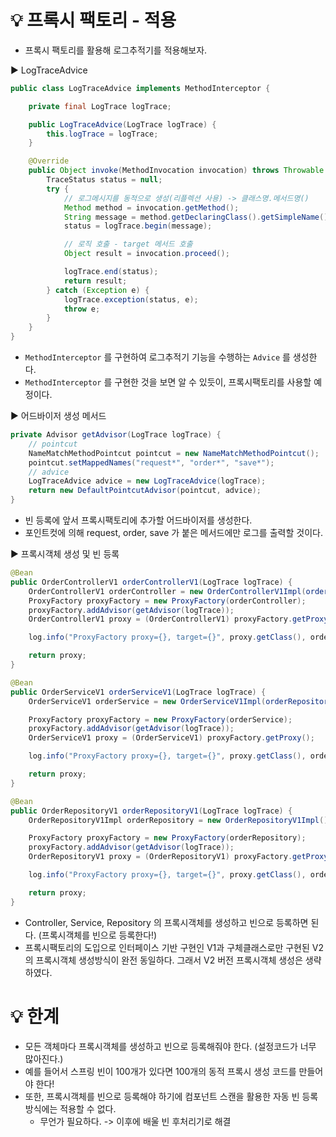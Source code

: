 # 💡 프록시 팩토리 - 적용
- 프록시 팩토리를 활용해 로그추적기를 적용해보자.

▶️ LogTraceAdvice
```java
public class LogTraceAdvice implements MethodInterceptor {

    private final LogTrace logTrace;

    public LogTraceAdvice(LogTrace logTrace) {
        this.logTrace = logTrace;
    }

    @Override
    public Object invoke(MethodInvocation invocation) throws Throwable {
        TraceStatus status = null;
        try {
            // 로그메시지를 동적으로 생성(리플렉션 사용) -> 클래스명.메서드명()
            Method method = invocation.getMethod();
            String message = method.getDeclaringClass().getSimpleName() + "." + method.getName() + "()";
            status = logTrace.begin(message);

            // 로직 호출 - target 메서드 호출
            Object result = invocation.proceed();

            logTrace.end(status);
            return result;
        } catch (Exception e) {
            logTrace.exception(status, e);
            throw e;
        }
    }
}
```
- `MethodInterceptor` 를 구현하여 로그추적기 기능을 수행하는 `Advice` 를 생성한다.
- `MethodInterceptor` 를 구현한 것을 보면 알 수 있듯이, 프록시팩토리를 사용할 예정이다.

▶️ 어드바이저 생성 메서드
```java
private Advisor getAdvisor(LogTrace logTrace) {
    // pointcut
    NameMatchMethodPointcut pointcut = new NameMatchMethodPointcut();
    pointcut.setMappedNames("request*", "order*", "save*");
    // advice
    LogTraceAdvice advice = new LogTraceAdvice(logTrace);
    return new DefaultPointcutAdvisor(pointcut, advice);
}
```
- 빈 등록에 앞서 프록시팩토리에 추가할 어드바이저를 생성한다.
- 포인트컷에 의해 request, order, save 가 붙은 메서드에만 로그를 출력할 것이다.

▶️ 프록시객체 생성 및 빈 등록
```java
@Bean
public OrderControllerV1 orderControllerV1(LogTrace logTrace) {
    OrderControllerV1 orderController = new OrderControllerV1Impl(orderServiceV1(logTrace));
    ProxyFactory proxyFactory = new ProxyFactory(orderController);
    proxyFactory.addAdvisor(getAdvisor(logTrace));
    OrderControllerV1 proxy = (OrderControllerV1) proxyFactory.getProxy();

    log.info("ProxyFactory proxy={}, target={}", proxy.getClass(), orderController.getClass());

    return proxy;
}

@Bean
public OrderServiceV1 orderServiceV1(LogTrace logTrace) {
    OrderServiceV1 orderService = new OrderServiceV1Impl(orderRepositoryV1(logTrace));

    ProxyFactory proxyFactory = new ProxyFactory(orderService);
    proxyFactory.addAdvisor(getAdvisor(logTrace));
    OrderServiceV1 proxy = (OrderServiceV1) proxyFactory.getProxy();

    log.info("ProxyFactory proxy={}, target={}", proxy.getClass(), orderService.getClass());

    return proxy;
}

@Bean
public OrderRepositoryV1 orderRepositoryV1(LogTrace logTrace) {
    OrderRepositoryV1Impl orderRepository = new OrderRepositoryV1Impl();

    ProxyFactory proxyFactory = new ProxyFactory(orderRepository);
    proxyFactory.addAdvisor(getAdvisor(logTrace));
    OrderRepositoryV1 proxy = (OrderRepositoryV1) proxyFactory.getProxy();

    log.info("ProxyFactory proxy={}, target={}", proxy.getClass(), orderRepository.getClass());

    return proxy;
}
```
- Controller, Service, Repository 의 프록시객체를 생성하고 빈으로 등록하면 된다. (프록시객체를 빈으로 등록한다!)
- 프록시팩토리의 도입으로 인터페이스 기반 구현인 V1과 구체클래스로만 구현된 V2의 프록시객체 생성방식이 완전 동일하다. 그래서 V2 버전 프록시객체 생성은 생략하였다.

# 💡 한계
- 모든 객체마다 프록시객체를 생성하고 빈으로 등록해줘야 한다. (설정코드가 너무 많아진다.)
- 예를 들어서 스프링 빈이 100개가 있다면 100개의 동적 프록시 생성 코드를 만들어야 한다!
- 또한, 프록시객체를 빈으로 등록해야 하기에 컴포넌트 스캔을 활용한 자동 빈 등록방식에는 적용할 수 없다.
  - 무언가 필요하다. -> 이후에 배울 빈 후처리기로 해결

